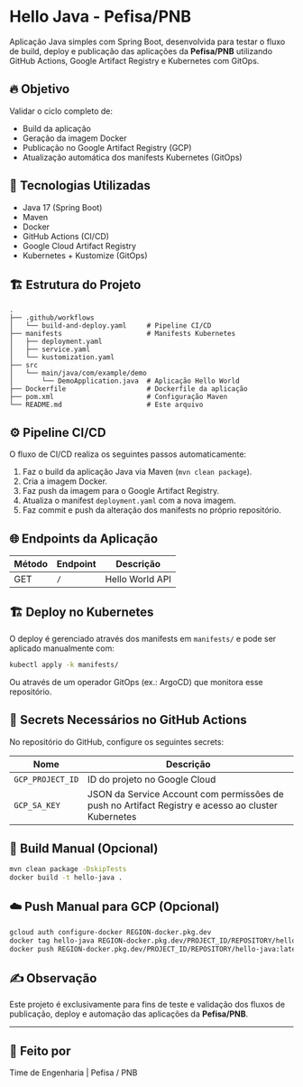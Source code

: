 # Hello Java - Pefisa/PNB

Aplicação Java simples com Spring Boot, desenvolvida para testar o fluxo de build, deploy e publicação das aplicações da **Pefisa/PNB** utilizando GitHub Actions, Google Artifact Registry e Kubernetes com GitOps.

## 🔥 Objetivo

Validar o ciclo completo de:

- Build da aplicação
- Geração da imagem Docker
- Publicação no Google Artifact Registry (GCP)
- Atualização automática dos manifests Kubernetes (GitOps)

## 🚀 Tecnologias Utilizadas

- Java 17 (Spring Boot)
- Maven
- Docker
- GitHub Actions (CI/CD)
- Google Cloud Artifact Registry
- Kubernetes + Kustomize (GitOps)

## 🏗️ Estrutura do Projeto

```plaintext
.
├── .github/workflows
│   └── build-and-deploy.yaml     # Pipeline CI/CD
├── manifests                     # Manifests Kubernetes
│   ├── deployment.yaml
│   ├── service.yaml
│   └── kustomization.yaml
├── src
│   └── main/java/com/example/demo
│       └── DemoApplication.java  # Aplicação Hello World
├── Dockerfile                    # Dockerfile da aplicação
├── pom.xml                       # Configuração Maven
└── README.md                     # Este arquivo
```

## ⚙️ Pipeline CI/CD

O fluxo de CI/CD realiza os seguintes passos automaticamente:

1. Faz o build da aplicação Java via Maven (`mvn clean package`).
2. Cria a imagem Docker.
3. Faz push da imagem para o Google Artifact Registry.
4. Atualiza o manifest `deployment.yaml` com a nova imagem.
5. Faz commit e push da alteração dos manifests no próprio repositório.

## 🌐 Endpoints da Aplicação

| Método | Endpoint | Descrição       |
|--------|----------|-----------------|
| GET    | `/`      | Hello World API |

## 🏗️ Deploy no Kubernetes

O deploy é gerenciado através dos manifests em `manifests/` e pode ser aplicado manualmente com:

```bash
kubectl apply -k manifests/
```

Ou através de um operador GitOps (ex.: ArgoCD) que monitora esse repositório.

## 🔐 Secrets Necessários no GitHub Actions

No repositório do GitHub, configure os seguintes secrets:

| Nome             | Descrição                                    |
|------------------|----------------------------------------------|
| `GCP_PROJECT_ID` | ID do projeto no Google Cloud                |
| `GCP_SA_KEY`     | JSON da Service Account com permissões de push no Artifact Registry e acesso ao cluster Kubernetes |

## 🐳 Build Manual (Opcional)

```bash
mvn clean package -DskipTests
docker build -t hello-java .
```

## ☁️ Push Manual para GCP (Opcional)

```bash
gcloud auth configure-docker REGION-docker.pkg.dev
docker tag hello-java REGION-docker.pkg.dev/PROJECT_ID/REPOSITORY/hello-java:latest
docker push REGION-docker.pkg.dev/PROJECT_ID/REPOSITORY/hello-java:latest
```

## ✍️ Observação

Este projeto é exclusivamente para fins de teste e validação dos fluxos de publicação, deploy e automação das aplicações da **Pefisa/PNB**.

---

## 💼 Feito por

Time de Engenharia | Pefisa / PNB